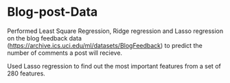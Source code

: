 # Blog-post-Data

Performed Least Square Regression, Ridge regression and Lasso regression on the blog feedback data (https://archive.ics.uci.edu/ml/datasets/BlogFeedback) to predict the number of comments a post will recieve.

Used Lasso regression to find out the most important features from a set of 280 features.
